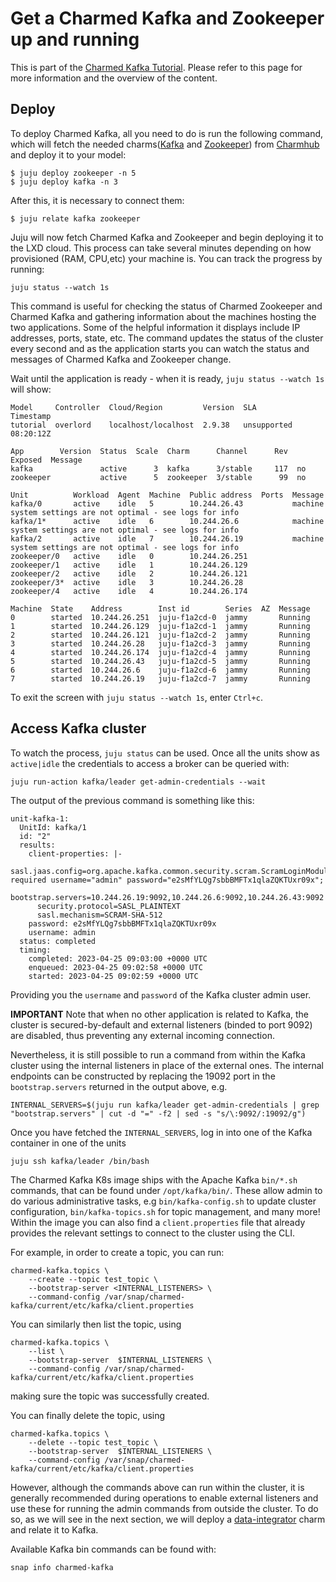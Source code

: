 # Get a Charmed Kafka and Zookeeper up and running

This is part of the [Charmed Kafka Tutorial](/t/charmed-kafka-tutorial-overview/10571). Please refer to this page for more information and the overview of the content. 

## Deploy

To deploy Charmed Kafka, all you need to do is run the following command, which will fetch the needed charms([Kafka](https://charmhub.io/kafka?channel=3/stable) and [Zookeeper](https://charmhub.io/zookeeper?channel=3/stable)) from [Charmhub](https://charmhub.io/) and deploy it to your model:

```shell
$ juju deploy zookeeper -n 5
$ juju deploy kafka -n 3
```

After this, it is necessary to connect them:

```shell
$ juju relate kafka zookeeper
```

Juju will now fetch Charmed Kafka and Zookeeper and begin deploying it to the LXD cloud. This process can take several minutes depending on how provisioned (RAM, CPU,etc) your machine is. You can track the progress by running:
```shell
juju status --watch 1s
```

This command is useful for checking the status of Charmed Zookeeper and Charmed Kafka and gathering information about the machines hosting the two applications. Some of the helpful information it displays include IP addresses, ports, state, etc. 
The command updates the status of the cluster every second and as the application starts you can watch the status and messages of Charmed Kafka and Zookeeper change. 

Wait until the application is ready - when it is ready, `juju status --watch 1s` will show:
```shell
Model     Controller  Cloud/Region         Version  SLA          Timestamp
tutorial  overlord    localhost/localhost  2.9.38   unsupported  08:20:12Z

App        Version  Status  Scale  Charm      Channel      Rev  Exposed  Message
kafka               active      3  kafka      3/stable     117  no       
zookeeper           active      5  zookeeper  3/stable      99  no       

Unit          Workload  Agent  Machine  Public address  Ports  Message
kafka/0       active    idle   5        10.244.26.43           machine system settings are not optimal - see logs for info
kafka/1*      active    idle   6        10.244.26.6            machine system settings are not optimal - see logs for info
kafka/2       active    idle   7        10.244.26.19           machine system settings are not optimal - see logs for info
zookeeper/0   active    idle   0        10.244.26.251          
zookeeper/1   active    idle   1        10.244.26.129          
zookeeper/2   active    idle   2        10.244.26.121          
zookeeper/3*  active    idle   3        10.244.26.28           
zookeeper/4   active    idle   4        10.244.26.174          

Machine  State    Address        Inst id        Series  AZ  Message
0        started  10.244.26.251  juju-f1a2cd-0  jammy       Running
1        started  10.244.26.129  juju-f1a2cd-1  jammy       Running
2        started  10.244.26.121  juju-f1a2cd-2  jammy       Running
3        started  10.244.26.28   juju-f1a2cd-3  jammy       Running
4        started  10.244.26.174  juju-f1a2cd-4  jammy       Running
5        started  10.244.26.43   juju-f1a2cd-5  jammy       Running
6        started  10.244.26.6    juju-f1a2cd-6  jammy       Running
7        started  10.244.26.19   juju-f1a2cd-7  jammy       Running
```
To exit the screen with `juju status --watch 1s`, enter `Ctrl+c`.


## Access Kafka cluster

To watch the process, `juju status` can be used. Once all the units show as `active|idle` the credentials to access a broker can be queried with:
```shell
juju run-action kafka/leader get-admin-credentials --wait
```

The output of the previous command is something like this:
```shell
unit-kafka-1:
  UnitId: kafka/1
  id: "2"
  results:
    client-properties: |-
      sasl.jaas.config=org.apache.kafka.common.security.scram.ScramLoginModule required username="admin" password="e2sMfYLQg7sbbBMFTx1qlaZQKTUxr09x";
      bootstrap.servers=10.244.26.19:9092,10.244.26.6:9092,10.244.26.43:9092
      security.protocol=SASL_PLAINTEXT
      sasl.mechanism=SCRAM-SHA-512
    password: e2sMfYLQg7sbbBMFTx1qlaZQKTUxr09x
    username: admin
  status: completed
  timing:
    completed: 2023-04-25 09:03:00 +0000 UTC
    enqueued: 2023-04-25 09:02:58 +0000 UTC
    started: 2023-04-25 09:02:59 +0000 UTC
```

Providing you the `username` and `password` of the Kafka cluster admin user. 

**IMPORTANT** Note that when no other application is related to Kafka, the cluster is secured-by-default and external listeners (binded to port 9092) are disabled, thus preventing any external incoming connection. 

Nevertheless, it is still possible to run a command from within the Kafka cluster using the internal listeners in place of the external ones. 
The internal endpoints can be constructed by replacing the 19092 port in the `bootstrap.servers` returned in the output above, e.g. 

```shell
INTERNAL_SERVERS=$(juju run kafka/leader get-admin-credentials | grep "bootstrap.servers" | cut -d "=" -f2 | sed -s "s/\:9092/:19092/g")
```

Once you have fetched the `INTERNAL_SERVERS`, log in into one of the Kafka container in one of the units

```shell
juju ssh kafka/leader /bin/bash
```

The Charmed Kafka K8s image ships with the Apache Kafka `bin/*.sh` commands, that can be found under `/opt/kafka/bin/`.
These allow admin to do various administrative tasks, e.g `bin/kafka-config.sh` to update cluster configuration, `bin/kafka-topics.sh` for topic management, and many more! 
Within the image you can also find a `client.properties` file that already provides the relevant settings to connect to the cluster using the CLI. 

For example, in order to create a topic, you can run:
```shell
charmed-kafka.topics \
    --create --topic test_topic \
    --bootstrap-server <INTERNAL_LISTENERS> \
    --command-config /var/snap/charmed-kafka/current/etc/kafka/client.properties
```

You can similarly then list the topic, using
```shell
charmed-kafka.topics \
    --list \
    --bootstrap-server  $INTERNAL_LISTENERS \
    --command-config /var/snap/charmed-kafka/current/etc/kafka/client.properties
```

making sure the topic was successfully created.

You can finally delete the topic, using 

```shell
charmed-kafka.topics \
    --delete --topic test_topic \
    --bootstrap-server  $INTERNAL_LISTENERS \
    --command-config /var/snap/charmed-kafka/current/etc/kafka/client.properties
```

However, although the commands above can run within the cluster, it is generally recommended during operations
to enable external listeners and use these for running the admin commands from outside the cluster. 
To do so, as we will see in the next section, we will deploy a [data-integrator](https://charmhub.io/data-integrator) charm and relate it to Kafka. 

Available Kafka bin commands can be found with:
```shell
snap info charmed-kafka
```
